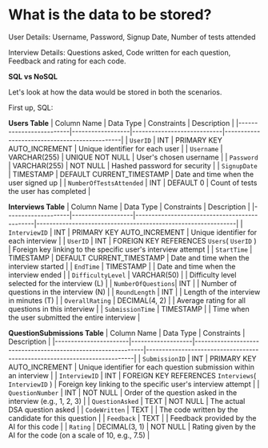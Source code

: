 # What is the data to be stored?

User Details: Username, Password, Signup Date, Number of tests attended

Interview Details: Questions asked, Code written for each question, Feedback and rating for each code.

**SQL vs NoSQL**

Let's look at how the data would be stored in both the scenarios.

First up, SQL:

**Users Table**
| Column Name             | Data Type        | Constraints                | Description                                  |
|-------------------------|------------------|----------------------------|----------------------------------------------|
| `UserID`                | INT              | PRIMARY KEY AUTO_INCREMENT | Unique identifier for each user              |
| `Username`              | VARCHAR(255)     | UNIQUE NOT NULL            | User's chosen username                       |
| `Password`              | VARCHAR(255)     | NOT NULL                   | Hashed password for security                 |
| `SignupDate`            | TIMESTAMP        | DEFAULT CURRENT_TIMESTAMP  | Date and time when the user signed up        |
| `NumberOfTestsAttended` | INT              | DEFAULT 0                  | Count of tests the user has completed        |


**Interviews Table**
| Column Name        | Data Type         | Constraints                                  | Description                                                  |
|--------------------|-------------------|----------------------------------------------|--------------------------------------------------------------|
| `InterviewID`      | INT               | PRIMARY KEY AUTO_INCREMENT                   | Unique identifier for each interview                         |
| `UserID`           | INT               | FOREIGN KEY REFERENCES `Users`( `UserID` )   | Foreign key linking to the specific user's interview attempt |
| `StartTime`        | TIMESTAMP         | DEFAULT CURRENT_TIMESTAMP                    | Date and time when the interview started                     |
| `EndTime`          | TIMESTAMP         |                                              | Date and time when the interview ended                       |
| `DifficultyLevel`  | VARCHAR(50)       |                                              | Difficulty level selected for the interview (L)              |
| `NumberOfQuestions`| INT               |                                              | Number of questions in the interview (N)                     |
| `RoundLength`      | INT               |                                              | Length of the interview in minutes (T)                       |
| `OverallRating`    | DECIMAL(4, 2)     |                                              | Average rating for all questions in this interview           |
| `SubmissionTime`   | TIMESTAMP         |                                              | Time when the user submitted the entire interview            |


**QuestionSubmissions Table**
| Column Name           | Data Type         | Constraints                                                  | Description                                                              |
|-----------------------|-------------------|--------------------------------------------------------------|--------------------------------------------------------------------------|
| `SubmissionID`        | INT               | PRIMARY KEY AUTO_INCREMENT                                   | Unique identifier for each question submission within an interview       |
| `InterviewID`         | INT               | FOREIGN KEY REFERENCES `Interviews`( `InterviewID` )         | Foreign key linking to the specific user's interview attempt             |
| `QuestionNumber`      | INT               | NOT NULL                                                     | Order of the question asked in the interview (e.g., 1, 2, 3)             |
| `QuestionAsked`       | TEXT              | NOT NULL                                                     | The actual DSA question asked                                            |
| `CodeWritten`         | TEXT              |                                                              | The code written by the candidate for this question                      |
| `Feedback`            | TEXT              |                                                              | Feedback provided by the AI for this code                                |
| `Rating`              | DECIMAL(3, 1)     | NOT NULL                                                     | Rating given by the AI for the code (on a scale of 10, e.g., 7.5)        |


